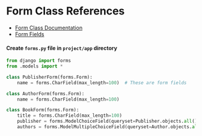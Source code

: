 # Form Class References

* <a href="https://docs.djangoproject.com/en/5.1/topics/forms/#the-django-form-class" target="_blank">Form Class Documentation</a>
* <a href="https://docs.djangoproject.com/en/5.1/ref/forms/fields/#module-django.forms.fields" target="_blank">Form Fields</a>
<!-- * <a href="" target="_blank">Template</a> -->

#### Create `forms.py` file in `project/app` directory

```py
from django import forms
from .models import *

class PublisherForm(forms.Form):
    name = forms.CharField(max_length=100)  # These are form fields

class AuthorForm(forms.Form):
    name = forms.CharField(max_length=100)

class BookForm(forms.Form):
    title = forms.CharField(max_length=100)
    publisher = forms.ModelChoiceField(queryset=Publisher.objects.all()) # One to one relationship
    authors = forms.ModelMultipleChoiceField(queryset=Author.objects.all()) # One to many relationship
```

